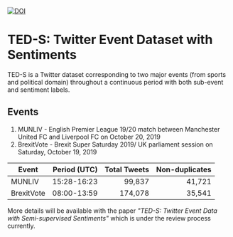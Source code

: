 [![DOI](https://zenodo.org/badge/442209987.svg)](https://zenodo.org/badge/latestdoi/442209987)
# TED-S: Twitter Event Dataset with Sentiments

TED-S is a Twitter dataset corresponding to two major events (from sports and political domain) throughout a continuous 
period with both sub-event and sentiment labels.

## Events
1. MUNLIV - English Premier League 19/20 match between Manchester United FC and Liverpool FC on October 20, 2019
2. BrexitVote - Brexit Super Saturday 2019/ UK parliament session on Saturday, October 19, 2019

| Event       | Period (UTC)| Total Tweets | Non-duplicates |
| ----------- | ----------: | -----------: | -------------: |
| MUNLIV      | 15:28-16:23 | 99,837       | 41,721         |
| BrexitVote  | 08:00-13:59 | 174,078      | 35,541         |

More details will be available with the paper <em>"TED-S: Twitter Event Data with Semi-supervised Sentiments"</em> which
 is under the review process currently.
